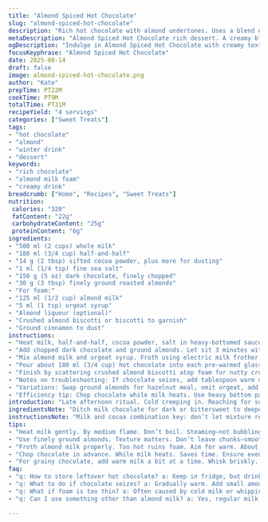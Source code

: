 ```yaml
---
title: "Almond Spiced Hot Chocolate"
slug: "almond-spiced-hot-chocolate"
description: "Rich hot chocolate with almond undertones. Uses a blend of milk and half-and-half for a creamy texture, dark chocolate replaced milk chocolate, plus finely ground roasted almonds for texture. Cocoa powder quantity reduced. Optional almond liqueur swapped for orgeat syrup. Finished with frothy almond-milk foam, dusted with cinnamon, plus crushed almond biscotti for crunch. Technique focuses on temperature control to avoid grainy chocolate and achieving dense yet airy milk foam. Sensory cues: steam rising, glossy chocolate melting, foam thick enough to hold topping. Quick tips for corrections and substitutions included."
metaDescription: "Almond Spiced Hot Chocolate rich dessert. A creamy blend with dark chocolate and roasted almonds. Perfect for warming up on cold days."
ogDescription: "Indulge in Almond Spiced Hot Chocolate with creamy textures and nutty flavors. Perfect drink for those chilly afternoons enjoying rich warmth."
focusKeyphrase: "Almond Spiced Hot Chocolate"
date: 2025-08-14
draft: false
image: almond-spiced-hot-chocolate.png
author: "Kate"
prepTime: PT22M
cookTime: PT9M
totalTime: PT31M
recipeYield: "4 servings"
categories: ["Sweet Treats"]
tags:
- "hot chocolate"
- "almond"
- "winter drink"
- "dessert"
keywords:
- "rich chocolate"
- "almond milk foam"
- "creamy drink"
breadcrumb: ["Home", "Recipes", "Sweet Treats"]
nutrition: 
 calories: "320"
 fatContent: "22g"
 carbohydrateContent: "25g"
 proteinContent: "6g"
ingredients:
- "500 ml (2 cups) whole milk"
- "180 ml (3/4 cup) half-and-half"
- "14 g (2 tbsp) sifted cocoa powder, plus more for dusting"
- "1 ml (1/4 tsp) fine sea salt"
- "150 g (5 oz) dark chocolate, finely chopped"
- "30 g (3 tbsp) finely ground roasted almonds"
- "For foam:"
- "125 ml (1/2 cup) almond milk"
- "5 ml (1 tsp) orgeat syrup"
- "Almond liqueur (optional)"
- "Crushed almond biscotti or biscotti to garnish"
- "Ground cinnamon to dust"
instructions:
- "Heat milk, half-and-half, cocoa powder, salt in heavy-bottomed saucepan over medium heat. Whisk steadily to dissolve cocoa. Steam should rise but no rolling boil. Watch for thin film forming around edges—that’s your visual cue to stop heating. Usually 7-9 minutes. Remove from heat."
- "Add chopped dark chocolate and ground almonds. Let sit 3 minutes without stirring. Chocolate melts slowly, almonds absorb some moisture. After pause, whisk briskly until rich, smooth, slightly glossy. If grainy, gentle reheating off flame while whisking will smooth out."
- "Mix almond milk and orgeat syrup. Froth using electric milk frother or small blender until dense foam forms. About 1 minute. Foam should hold shape and feel warm but not hot. If no almond milk, regular milk with drop of almond extract works. Skip if unavailable."
- "Pour about 180 ml (3/4 cup) hot chocolate into each pre-warmed glass. Add 15 ml (1/2 oz) almond liqueur per taste—skip or replace with a pinch of cinnamon if you want alcohol-free. Spoon almond milk foam onto each glass. Dust foam with cocoa powder and sprinkle cinnamon lightly."
- "Finish by scattering crushed almond biscotti atop foam for nutty crunch. Serve immediately. Foam dissipates quickly so timing crucial."
- "Notes on troubleshooting: If chocolate seizes, add tablespoon warm milk gradually while whisking. If foam too thin, cold milk or over-frothing are usual causes. Use fresh milk; milk that’s been sitting too long won’t foam well."
- "Variations: Swap ground almonds for hazelnut meal, omit orgeat, add pinch chili powder for subtle heat. Use oat milk if dairy intolerant but expect thinner foam."
- "Efficiency tip: Chop chocolate while milk heats. Use heavy bottom pan to prevent scalding. Pre-warm glasses in oven or hot water to keep drink warm longer."
introduction: "Late afternoon ritual. Cold creeping in. Reaching for something thick and warm. Not just sweet but layered with texture. Almonds—roasted, ground—lend that rustic edge you don't get with plain chocolate. Dark chocolate swapped in. Richer, deeper. Heat wraps around you. That slight crackle in the pan as milk hits temperature. Watch the steam trails, not just the timer. Chocolate melting. Chunks softening in the creamy mix. No rushing. Stirring at right moment avoids grit or separation. Foam adds a velvet cap, almond scented. Biscotti crumbs provide snap and earthy contrast. A little liqueur for those who dare. Alternatives for the rest. It's not just a drink. It's a moment. Precision meets improvisation here."
ingredientsNote: "Ditch milk chocolate for dark or bittersweet to deepen flavor and avoid sickly sweetness. Half-and-half substitutes cream to reduce fat slightly but keep mouthfeel. Cocoa powder slightly lowered to balance chocolate, considering added ground almonds that absorb liquid and contribute texture. Ground almonds replace part of sugar crunch and add nutty aroma, must be finely ground to prevent gritty mouthfeel. Orgeat syrup classic almond flavor without introducing alcohol; extract valid but weaker so syrup preferred. Frothing with almond milk brings true almond layer in aroma and texture, but cow’s milk + extract fine if dairy foil needed. Salt critical here — cuts bitterness, enhances chocolate's depth. Cinnamon dust offers subtle warmth; swap for nutmeg if preferred. Biscotti crumble brings texture contrast; amaretti replaced by almond biscotti for twist and crunchier bite."
instructionsNote: "Milk and cocoa combination key: don’t let mixture reach full boil that scorches. Steam rising and thin film near edges signals ready. Remove promptly or mix can break. Resting melted chocolate off heat for several minutes crucial—avoids seizing, lets fats emulsify with milk proteins. Whisk vigorously after rest; texture should become silky, almost shiny. Adding ground almonds post heat traps nuttiness but is tricky to dissolve; whisking well distributes evenly without lumps. For foam, almond milk froths differently—need electric frother or immersion blender; manual frother often fails with it. Ensure foam is warm but not hot; screaming steam kills foam structure. Timing serving critical; foam dissipates fast if sitting around. Crushed biscotti sprinkled last to preserve crunch. If chocolate seizes: gradual warming and adding warm liquid helps, emergency fix if rushed. Prep efficiency: chop chocolate while milk heats, prep foam ingredients just before step four to save time. Use heavy saucepan for even heating, prevents hot spots causing scorch and grit."
tips:
- "Heat milk gently. By medium flame. Don’t boil. Steaming—not bubbling. Thin film means stop. Takes about 7-9 minutes. Stir well, but don’t panic if grainy later."
- "Use finely ground almonds. Texture matters. Don’t leave chunks—smooth. Experiment with other nuts if desired. Hazelnuts could be good replacement in a pinch."
- "Froth almond milk properly. Too hot ruins foam. Aim for warm. About one minute frothing time. Key is to listen for that light whirring sound. Signals it’s ready."
- "Chop chocolate in advance. While milk heats. Saves time. Ensure even pieces for melting. Also check that milk's fresh; old milk won't foam right."
- "For grainy chocolate, add warm milk a bit at a time. Whisk briskly. If foamy, could be too cold. Or over-frothed. Fresh almond milk beats regular but work with what’s around."
faq:
- "q: How to store leftover hot chocolate? a: Keep in fridge, but drink can get thick. Reheat gently, add splash of milk to smooth out. Watch for separation."
- "q: What to do if chocolate seizes? a: Gradually warm. Add small amount of warm milk while whisking. Take your time. Heat control crucial here."
- "q: What if foam is too thin? a: Often caused by cold milk or whipping too much. Adjust technique. Ensure almond milk isn’t too cold."
- "q: Can I use something other than almond milk? a: Yes, regular milk works. Can use oat milk too, though foam won’t be as thick. Experiment."

---
```

